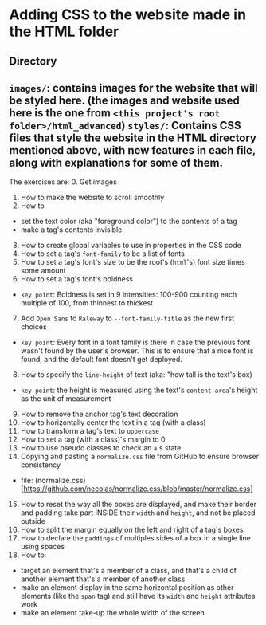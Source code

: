 # Adding CSS to the website made in the HTML folder

## Directory
```images/```: contains images for the website that will be styled here. (the images and website used here is the one from ```<this project's root folder>/html_advanced```)
```styles/```: Contains CSS files that style the website in the HTML directory mentioned above, with new features in each file, along with explanations for some of them.
---
The exercises are:
0. Get images
1. How to make the website to scroll smoothly
2. How to
- set the text color (aka "foreground color") to the contents of a tag
- make a tag's contents invisible
3. How to create global variables to use in properties in the CSS code
4. How to set a tag's ```font-family``` to be a list of fonts
5. How to set a tag's font's size to be the root's (```html```'s) font size times some amount
6. How to set a tag's font's boldness
- ```key point```: Boldness is set in 9 intensities: 100-900 counting each multiple of 100, from thinnest to thickest
7. Add ```Open Sans``` to ```Raleway``` to ```--font-family-title``` as the new first choices
- ```key point```: Every font in a font family is there in case the previous font wasn't found by the user's browser. This is to ensure that a nice font is found, and the default font doesn't get deployed.
8. How to specify the ```line-height``` of text (aka: "how tall is the text's box)
- ```key point```: the height is measured using the text's ```content-area```'s height as the unit of measurement
9. How to remove the anchor tag's text decoration
10. How to horizontally center the text in a tag (with a class)
11. How to transform a tag's text to ```uppercase```
12. How to set a tag (with a class)'s margin to 0
13. How to use pseudo classes to check an ```a```'s state
14. Copying and pasting a ```normalize.css``` file from GitHub to ensure browser consistency
- file: (normalize.css)[https://github.com/necolas/normalize.css/blob/master/normalize.css]
15. How to reset the way all the boxes are displayed, and make their border and padding take part INSIDE their ```width``` and ```height```, and not be placed outside
16. How to split the margin equally on the left and right of a tag's boxes
17. How to declare the ```padding```s of multiples sides of a box in a single line using spaces
18. How to:
- target an element that's a member of a class, and that's a child of another element that's a member of another class
- make an element display in the same horizontal position as other elements (like the ```span``` tag) and still have its ```width``` and ```height``` attributes work
- make an element take-up the whole width of the screen
